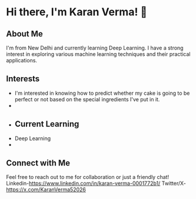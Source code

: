 # Hi there, I'm Karan Verma! 👋

## About Me
I'm from New Delhi and currently learning Deep Learning. I have a strong interest in exploring various machine learning techniques and their practical applications.

## Interests
- I'm interested in knowing how to predict whether my cake is going to be perfect or not based on the special ingredients I've put in it.
- 
- ## Current Learning
- Deep Learning
- 
## Connect with Me
Feel free to reach out to me for collaboration or just a friendly chat!
 Linkedin-https://www.linkedin.com/in/karan-verma-0001772b1/
Twitter/X- https://x.com/KaranVerma52026
